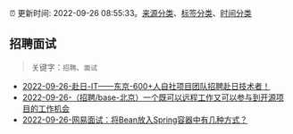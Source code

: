 :alarm_clock: 更新时间: 2022-09-26 08:55:33。[来源分类](../README.md)、[标签分类](../TAGS.md)、[时间分类](../TIMELINE.md)

## 招聘面试


> 关键字：`招聘`、`面试`



- [2022-09-26-赴日-IT——东京-600+人自社项目团队招聘赴日技术者！](https://www.v2ex.com/t/883050) 
- [2022-09-26-（招聘/base-北京）一个既可以远程工作又可以参与到开源项目的工作机会](https://www.v2ex.com/t/883027) 
- [2022-09-26-网易面试：将Bean放入Spring容器中有几种方式？](https://toutiao.io/k/p2jw5va) 